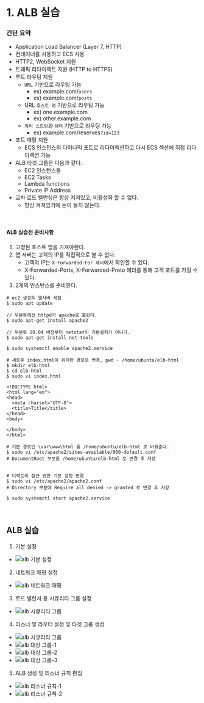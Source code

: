 # 1. ALB 실습
### 간단 요약
- Application Load Balancer (Layer 7, HTTP)
- 컨테이너를 사용하고 ECS 사용
- HTTP2, WebSocket 지원
- 트래픽 리다이렉트 지원 (HTTP to HTTPS)
- 루트 라우팅 지원
  - `URL` 기반으로 라우팅 가능
    - ex) example.com/`users`
    - ex) example.com/`posts`
  - URL `호스트 명` 기반으로 라우팅 가능
    - ex) one.example.com
    - ex) other.example.com
  - `쿼리 스트링`과 `헤더` 기반으로 라우팅 가능
    - ex) example.com/reserves`?id=123`
- 포트 매핑 지원
  - ECS 인스턴스의 다이나믹 포트로 리다이렉션하고 다시 ECS 섹션에 직접 리다이렉션 가능
- ALB 타겟 그룹은 다음과 같다.
  - EC2 인스턴스들
  - EC2 Tasks
  - Lambda functions
  - Private IP Address
- 교차 로드 밸런싱은 항상 켜져있고, 비활성화 할 수 없다.
  - 항상 켜져있기에 돈이 들지 않는다.
  
<br>

#### ALB 실습전 준비사항
1. 고정된 호스트 명을 가져야한다.
2. 앱 서버는 고객의 IP를 직접적으로 볼 수 없다.
   - 고객의 IP는 `X-Forwarded-For 헤더`에서 확인할 수 있다.
   - X-Forwarded-Ports, X-Forwarded-Proto 헤더를 통해 고객 포트를 가질 수 있다.
3. 2개의 인스턴스를 준비한다.
```shell
# ec2 생성후 웹서버 세팅
$ sudo apt update

// 우분투에선 httpd가 apache로 불린다.
$ sudo apt-get install apache2 

// 우분투 20.04 버전부터 netstat이 기본설치가 아니다.
$ sudo apt-get install net-tools

$ sudo systemctl enable apache2.service

# 새로운 index.html이 위치한 경로로 변경, pwd - /home/ubuntu/elb-html
$ mkdir elb-html
$ cd elb-html
$ sudo vi index.html

<!DOCTYPE html>
<html lang="en">
<head>
  <meta charset="UTF-8">
  <title>Title</title>
</head>
<body>

</body>
</html>

# 기본 경로인 \var\www\html 를 /home/ubuntu/elb-html 로 바꿔준다. 
$ sudo vi /etc/apache2/sites-available/000-default.conf
# DocumentRoot 부분을 /home/ubuntu/elb-html 로 변경 후 저장


# 디렉토리 접근 권한 기본 설정 변경
$ sudo vi /etc/apache2/apache2.conf
# Directory 부분에 Require all denied -> granted 로 변경 후 저장

$ sudo systemctl start apache2.service
```

<br>

## ALB 실습
1. 기본 설정
- ![alb 기본 설정](./img/alb/alb-create-1.png)
2. 네트워크 매핑 설정
- ![alb 네트워크 매핑](./img/alb/alb-create-2.png)
3. 로드 밸런서 용 시큐리티 그룹 설정
- ![alb 시큐리티 그룹](./img/alb/alb-create-3.png)
4. 리스너 및 라우터 설정 및 타겟 그룹 생성
- ![alb 시큐리티 그룹](./img/alb/alb-create-4.png)
- ![alb 대상 그룹-1](./img/alb/alb-target-group-1.png)
- ![alb 대상 그룹-2](./img/alb/alb-target-group-2.png)
- ![alb 대상 그룹-3](./img/alb/alb-target-group-3.png)
5. ALB 생성 및 리스너 규칙 편집
- ![alb 리스너 규칙-1](./img/alb/alb-target-group-1.png)
- ![alb 리스너 규칙-2](./img/alb/alb-target-group-2.png)
   

